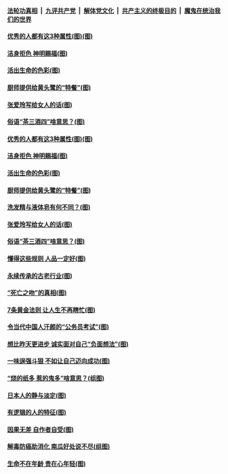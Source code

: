 

####  [法轮功真相](../../../../basic/blob/master/README.md?t=07060602) &nbsp;|&nbsp; [九评共产党](../../../../9ping.md/blob/master/README.md?t=07060602) &nbsp;|&nbsp; [解体党文化](../../../../jtdwh.md/blob/master/README.md?t=07060602)  &nbsp;|&nbsp; [共产主义的终极目的](../../../../gczydzjmd.md/blob/master/README.md?t=07060602) &nbsp;|&nbsp; [魔鬼在统治我们的世界](../../../../mgztzwmdsj.md/blob/master/README.md?t=07060602) 

#### [优秀的人都有这3种属性(图)(图)](../pages/p8/938743.md?t=07060602) 

#### [洁身拒色 神明赐福(图)](../pages/p8/938479.md?t=07060602) 

#### [活出生命的色彩(图)](../pages/p8/938638.md?t=07060602) 

#### [厨师提供给黄头鹭的“特餐”(图)](../pages/p8/938645.md?t=07060602) 

#### [张爱玲写给女人的话(图)](../pages/p8/938206.md?t=07060602) 

#### [俗语“茶三酒四”啥意思？(图)](../pages/p8/938584.md?t=07060602) 

#### [优秀的人都有这3种属性(图)(图)](../pages/p8/938743.md?t=07060602) 

#### [洁身拒色 神明赐福(图)](../pages/p8/938479.md?t=07060602) 

#### [活出生命的色彩(图)](../pages/p8/938638.md?t=07060602) 

#### [厨师提供给黄头鹭的“特餐”(图)](../pages/p8/938645.md?t=07060602) 

#### [洗发精与液体皂有何不同？(图)](../pages/p8/938639.md?t=07060602) 

#### [张爱玲写给女人的话(图)](../pages/p8/938206.md?t=07060602) 

#### [俗语“茶三酒四”啥意思？(图)](../pages/p8/938584.md?t=07060602) 

#### [懂得这些规则 人品一定好(图)](../pages/p8/937490.md?t=07060602) 

#### [永续传承的古老行业(图)](../pages/p8/938548.md?t=07060602) 

#### [“死亡之吻”的真相(图)](../pages/p8/938205.md?t=07060602) 

#### [7条黄金法则 让人生不再瞎忙(图)](../pages/p8/938472.md?t=07060602) 

#### [令当代中国人汗颜的“公务员考试”(图)](../pages/p8/938246.md?t=07060602) 

#### [想比昨天更进步 诚实面对自己“负面想法”(图)](../pages/p8/938419.md?t=07060602) 

#### [一味逞强斗狠 不如让自己迈向成功(图)](../pages/p8/937701.md?t=07060602) 

#### [“烧的纸多 惹的鬼多”啥意思？(组图)](../pages/p8/938393.md?t=07060602) 

#### [日本人的静与淡定(图)](../pages/p8/936769.md?t=07060602) 

#### [有逻辑的人的特征(图)](../pages/p8/938239.md?t=07060602) 

#### [因果无差 自作者自受(图)](../pages/p8/938272.md?t=07060602) 

#### [解毒防癌助消化 南瓜好处说不尽(组图)](../pages/p8/937975.md?t=07060602) 

#### [生命不在年龄 贵在心年轻(图)](../pages/p8/937698.md?t=07060602) 


